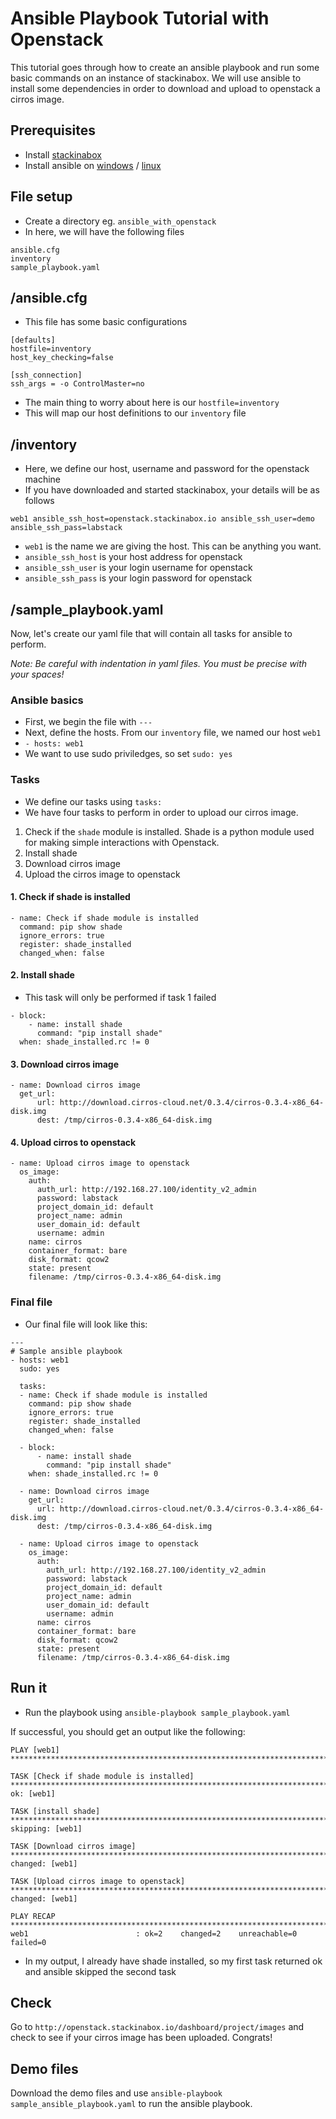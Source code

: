 # Ansible Playbook Tutorial with Openstack
This tutorial goes through how to create an ansible playbook and run some basic commands on an instance of stackinabox.
We will use ansible to install some dependencies in order to download and upload to openstack a cirros image.

## Prerequisites
- Install [stackinabox](https://github.com/dcfield/stackinabox.io)
- Install ansible on [windows](https://github.com/dcfield/ansible_on_windows) / [linux](http://docs.ansible.com/ansible/latest/installation_guide/intro_installation.html)

## File setup
- Create a directory eg. `ansible_with_openstack`
- In here, we will have the following files
````
ansible.cfg
inventory
sample_playbook.yaml
````

## /ansible.cfg
- This file has some basic configurations
````
[defaults]
hostfile=inventory
host_key_checking=false

[ssh_connection]
ssh_args = -o ControlMaster=no
````
- The main thing to worry about here is our `hostfile=inventory`
- This will map our host definitions to our `inventory` file

## /inventory
- Here, we define our host, username and password for the openstack machine
- If you have downloaded and started stackinabox, your details will be as follows
````
web1 ansible_ssh_host=openstack.stackinabox.io ansible_ssh_user=demo ansible_ssh_pass=labstack
````
- `web1` is the name we are giving the host. This can be anything you want.
- `ansible_ssh_host` is your host address for openstack
- `ansible_ssh_user` is your login username for openstack
- `ansible_ssh_pass` is your login password for openstack

## /sample_playbook.yaml
Now, let's create our yaml file that will contain all tasks for ansible to perform.

*Note: Be careful with indentation in yaml files. You must be precise with your spaces!*

### Ansible basics
- First, we begin the file with `---`
- Next, define the hosts. From our `inventory` file, we named our host `web1`
- `- hosts: web1`
- We want to use sudo priviledges, so set `sudo: yes`

### Tasks
- We define our tasks using `tasks:`
- We have four tasks to perform in order to upload our cirros image.
1. Check if the `shade` module is installed. Shade is a python module used for making simple interactions with Openstack.
2. Install shade
3. Download cirros image
4. Upload the cirros image to openstack

#### 1. Check if shade is installed
````
- name: Check if shade module is installed
  command: pip show shade
  ignore_errors: true
  register: shade_installed
  changed_when: false
````

#### 2. Install shade
- This task will only be performed if task 1 failed
````
- block:
    - name: install shade
      command: "pip install shade"
  when: shade_installed.rc != 0
````

#### 3. Download cirros image
````
- name: Download cirros image
  get_url:
      url: http://download.cirros-cloud.net/0.3.4/cirros-0.3.4-x86_64-disk.img
      dest: /tmp/cirros-0.3.4-x86_64-disk.img
````

#### 4. Upload cirros to openstack
````
- name: Upload cirros image to openstack
  os_image:
    auth:
      auth_url: http://192.168.27.100/identity_v2_admin
      password: labstack
      project_domain_id: default
      project_name: admin
      user_domain_id: default
      username: admin
    name: cirros
    container_format: bare
    disk_format: qcow2
    state: present
    filename: /tmp/cirros-0.3.4-x86_64-disk.img
````

### Final file
- Our final file will look like this:
````
---
# Sample ansible playbook
- hosts: web1
  sudo: yes

  tasks:
  - name: Check if shade module is installed
    command: pip show shade
    ignore_errors: true
    register: shade_installed
    changed_when: false

  - block:
      - name: install shade
        command: "pip install shade"
    when: shade_installed.rc != 0

  - name: Download cirros image
    get_url:
      url: http://download.cirros-cloud.net/0.3.4/cirros-0.3.4-x86_64-disk.img
      dest: /tmp/cirros-0.3.4-x86_64-disk.img

  - name: Upload cirros image to openstack
    os_image:
      auth:
        auth_url: http://192.168.27.100/identity_v2_admin
        password: labstack
        project_domain_id: default
        project_name: admin
        user_domain_id: default
        username: admin
      name: cirros
      container_format: bare
      disk_format: qcow2
      state: present
      filename: /tmp/cirros-0.3.4-x86_64-disk.img

````

## Run it
- Run the playbook using `ansible-playbook sample_playbook.yaml`

If successful, you should get an output like the following:

````
PLAY [web1] *************************************************************************************************************************************************************************************

TASK [Check if shade module is installed] ******************************************************************************************************************************************************
ok: [web1]

TASK [install shade] ***************************************************************************************************************************************************************************
skipping: [web1]

TASK [Download cirros image] *******************************************************************************************************************************************************************
changed: [web1]

TASK [Upload cirros image to openstack] ********************************************************************************************************************************************************
changed: [web1]

PLAY RECAP *************************************************************************************************************************************************************************************
web1                        : ok=2    changed=2    unreachable=0    failed=0

````

- In my output, I already have shade installed, so my first task returned ok and ansible skipped the second task

## Check
Go to `http://openstack.stackinabox.io/dashboard/project/images` and check to see if your cirros image has been uploaded. Congrats!

## Demo files
Download the demo files and use `ansible-playbook sample_ansible_playbook.yaml` to run the ansible playbook.
